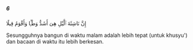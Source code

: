 ##### 6

<span class="ayah">إِنَّ نَاشِئَةَ ٱلَّيْلِ هِىَ أَشَدُّ وَطْـًۭٔا وَأَقْوَمُ قِيلًا</span>

<span class="ayah_translation">Sesungguhnya bangun di waktu malam adalah lebih tepat (untuk khusyu') dan bacaan di waktu itu lebih berkesan.</span>
